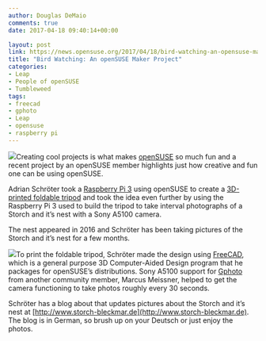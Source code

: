 ```yaml
---
author: Douglas DeMaio
comments: true
date: 2017-04-18 09:40:14+00:00

layout: post
link: https://news.opensuse.org/2017/04/18/bird-watching-an-opensuse-maker-project/
title: "Bird Watching: An openSUSE Maker Project"
categories:
- Leap
- People of openSUSE
- Tumbleweed
tags:
- freecad
- gphoto
- Leap
- opensuse
- raspberry pi
---
```

![](http://www.storch-bleckmar.de/pictures/photo/2017.04/thumbnail/2017.04.14-16:30:55.jpeg)Creating cool projects is what makes [openSUSE](https://www.opensuse.org/) so much fun and a recent project by an openSUSE member highlights just how creative and fun one can be using openSUSE.

Adrian Schröter took a [Raspberry Pi 3](https://www.raspberrypi.org) using openSUSE to create a [3D-printed foldable tripod](http://www.thingiverse.com/thing:1460181) and took the idea even further by using the Raspberry Pi 3 used to build the tripod to take interval photographs of a Storch and it’s nest with a Sony A5100 camera.

The nest appeared in 2016 and Schröter has been taking pictures of the Storch and it’s nest for a few months.

![](http://www.storch-bleckmar.de/blog/images/DSC_0112.JPG)To print the foldable tripod, Schröter made the design using [FreeCAD](https://software.opensuse.org/package/FreeCAD), which is a general purpose 3D Computer-Aided Design program that he packages for openSUSE’s distributions. Sony A5100 support for [Gphoto ](https://software.opensuse.org/package/gphoto)from another community member, Marcus Meissner, helped to get the camera functioning to take photos roughly every 30 seconds.

Schröter has a blog about that updates pictures about the Storch and it’s nest at [http://www.storch-bleckmar.de](http://www.storch-bleckmar.de). The blog is in German, so brush up on your Deutsch or just enjoy the photos.		
